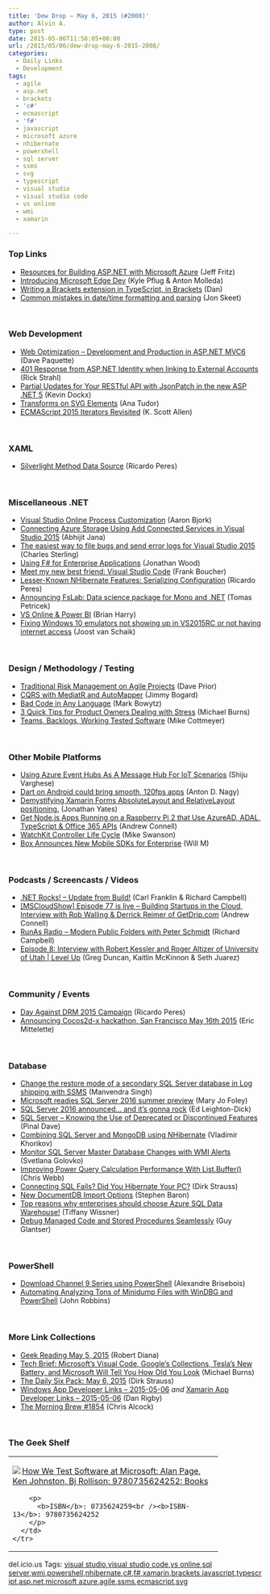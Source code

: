 ```yaml
---
title: 'Dew Drop – May 6, 2015 (#2008)'
author: Alvin A.
type: post
date: 2015-05-06T11:58:05+00:00
url: /2015/05/06/dew-drop-may-6-2015-2008/
categories:
  - Daily Links
  - Development
tags:
  - agile
  - asp.net
  - brackets
  - 'c#'
  - ecmascript
  - 'f#'
  - javascript
  - microsoft azure
  - nhibernate
  - powershell
  - sql server
  - ssms
  - svg
  - typescript
  - visual studio
  - visual studio code
  - vs online
  - wmi
  - xamarin

---
```

### <a name="top"></a>Top Links

  * <a href="http://www.jeffreyfritz.com/2015/05/resources-for-building-asp-net-with-microsoft-azure/" target="_blank">Resources for Building ASP.NET with Microsoft Azure</a> (Jeff Fritz)
  * <a href="http://blogs.windows.com/msedgedev/2015/05/05/introducing-microsoft-edge-dev/" target="_blank">Introducing Microsoft Edge Dev</a> (Kyle Pflug & Anton Molleda)
  * <a href="http://www.productiverage.com/writing-a-brackets-extension-in-typescript-in-brackets" target="_blank">Writing a Brackets extension in TypeScript, in Brackets</a> (Dan)
  * <a href="http://feedproxy.google.com/~r/JonSkeetCodingBlog/~3/9FMouZTUW_8/" target="_blank">Common mistakes in date/time formatting and parsing</a> (Jon Skeet)

&nbsp;

### <a name="web"></a>Web Development

  * <a href="http://www.davepaquette.com/archive/2015/05/05/web-optimization-development-and-production-in-asp-net-mvc6.aspx?utm_source=rss&utm_medium=rss&utm_campaign=web-optimization-development-and-production-in-asp-net-mvc6" target="_blank">Web Optimization – Development and Production in ASP.NET MVC6</a> (Dave Paquette)
  * <a href="http://feedproxy.google.com/~r/RickStrahl/~3/AY_TFa3o9E4/401-Response-from-ASPNET-Identity-when-linking-to-External-Accounts" target="_blank">401 Response from ASP.NET Identity when linking to External Accounts</a> (Rick Strahl)
  * <a href="http://blog.kevindockx.com/post/Partial-Updates-for-Your-RESTful-API-with-JsonPatch-in-the-new-ASP-NET-5.aspx" target="_blank">Partial Updates for Your RESTful API with JsonPatch in the new ASP .NET 5</a> (Kevin Dockx)
  * <a href="https://css-tricks.com/transforms-on-svg-elements/" target="_blank">Transforms on SVG Elements</a> (Ana Tudor)
  * <a href="http://odetocode.com/blogs/scott/archive/2015/05/05/ecmascript-2015-iterators-revisited.aspx" target="_blank">ECMAScript 2015 Iterators Revisited</a> (K. Scott Allen)

&nbsp;

### <a name="silverlight"></a>XAML

  * <a href="http://weblogs.asp.net:80/ricardoperes/silverlight-method-data-source" target="_blank">Silverlight Method Data Source</a> (Ricardo Peres)

&nbsp;

### <a name="dotnet"></a>Miscellaneous .NET

  * <a href="http://blogs.msdn.com/b/visualstudioalm/archive/2015/05/05/visual-studio-online-process-customization.aspx" target="_blank">Visual Studio Online Process Customization</a> (Aaron Bjork)
  * <a href="http://dailydotnettips.com/2015/05/05/connecting-azure-storage-using-add-connected-services-in-visual-studio-2015/" target="_blank">Connecting Azure Storage Using Add Connected Services in Visual Studio 2015</a> (Abhijit Jana)
  * <a href="http://blogs.msdn.com/b/visualstudioalm/archive/2015/05/05/the-easiest-way-to-file-bugs-and-send-error-logs-for-visual-studio-2015.aspx" target="_blank">The easiest way to file bugs and send error logs for Visual Studio 2015</a> (Charles Sterling)
  * <a href="http://www.wintellect.com/devcenter/jwood/using-f-for-enterprise-applications" target="_blank">Using F# for Enterprise Applications</a> (Jonathan Wood)
  * <a href="http://www.frankysnotes.com/2015/05/meet-my-new-best-friend-visual-studio.html" target="_blank">Meet my new best friend: Visual Studio Code</a> (Frank Boucher)
  * <a href="http://weblogs.asp.net:80/ricardoperes/lesser-known-nhibernate-features-serializing-configuration" target="_blank">Lesser-Known NHibernate Features: Serializing Configuration</a> (Ricardo Peres)
  * <a href="http://tomasp.net/blog/2015/announcing-fslab/index.html" target="_blank">Announcing FsLab: Data science package for Mono and .NET</a> (Tomas Petricek)
  * <a href="http://blogs.msdn.com/b/bharry/archive/2015/05/05/vs-online-amp-power-bi.aspx" target="_blank">VS Online & Power BI</a> (Brian Harry)
  * <a href="http://feedproxy.google.com/~r/blogspot/dotnetbyexample/~3/Dutcq-n2cOQ/fixing-windows-10-emulators-not-showing.html" target="_blank">Fixing Windows 10 emulators not showing up in VS2015RC or not having internet access</a> (Joost van Schaik)

&nbsp;

### <a name="design"></a>Design / Methodology / Testing

  * <a href="http://feedproxy.google.com/~r/LeadingAgile/~3/TB-fbVSRiY8/" target="_blank">Traditional Risk Management on Agile Projects</a> (Dave Prior)
  * <a href="http://feedproxy.google.com/~r/LosTechies/~3/Enl_2rUWqbs/" target="_blank">CQRS with MediatR and AutoMapper</a> (Jimmy Bogard)
  * <a href="https://visualstudiomagazine.com/articles/2015/05/01/bad-code.aspx" target="_blank">Bad Code in Any Language</a> (Mark Bowytz)
  * <a href="http://scrumblogmillionaire.com/2015/05/06/3-quick-tips-for-product-owners-dealing-with-stress/" target="_blank">3 Quick Tips for Product Owners Dealing with Stress</a> (Michael Burns)
  * <a href="http://feedproxy.google.com/~r/LeadingAgile/~3/0v8UBoMGZ0E/" target="_blank">Teams, Backlogs, Working Tested Software</a> (Mike Cottmeyer)

&nbsp;

### <a name="mobile"></a>Other Mobile Platforms

  * <a href="http://feedproxy.google.com/~r/ShijuVBlog/~3/jqQpvqoHFYk/IoTEventHub" target="_blank">Using Azure Event Hubs As A Message Hub For IoT Scenarios</a> (Shiju Varghese)
  * <a href="http://feedproxy.google.com/~r/pocketnow/~3/NojF7Co9gNQ/dart-on-android" target="_blank">Dart on Android could bring smooth, 120fps apps</a> (Anton D. Nagy)
  * <a href="http://adventuresinxamarinforms.com/2015/05/05/demystifying-xamarin-forms-absolutelayout-and-relativelayout-positioning/" target="_blank">Demystifying Xamarin Forms AbsoluteLayout and RelativeLayout positioning.</a> (Jonathan Yates)
  * <a href="http://feedproxy.google.com/~r/AndrewConnell/~3/NXk8isQBcMA/get-node-js-apps-running-on-a-raspberry-pi-2-that-use-azuread-adal-typescript-office-365-apis" target="_blank">Get Node.js Apps Running on a Raspberry Pi 2 that Use AzureAD, ADAL, TypeScript & Office 365 APIs</a> (Andrew Connell)
  * <a href="http://blog.mikeswanson.com/post/118262770484" target="_blank">WatchKit Controller Life Cycle</a> (Mike Swanson)
  * <a href="http://feedproxy.google.com/~r/ProgrammableWeb/~3/_AEwcsJhQxs/05" target="_blank">Box Announces New Mobile SDKs for Enterprise</a> (Will M)

&nbsp;

### <a name="podcasts"></a>Podcasts / Screencasts / Videos

  * <a href="http://www.dotnetrocks.com/default.aspx?ShowNum=1135" target="_blank">.NET Rocks! &#8211; Update from Build!</a> (Carl Franklin & Richard Campbell)
  * <a href="http://feedproxy.google.com/~r/AndrewConnell/~3/w5SgAVTAObM/mscloudshow-episode-77-is-live-building-startups-in-the-cloud-interview-with-rob-walling-derrick-reimer-of-getdrip-com" target="_blank">[MSCloudShow] Episode 77 is live &#8211; Building Startups in the Cloud, Interview with Rob Walling & Derrick Reimer of GetDrip.com</a> (Andrew Connell)
  * <a href="http://feedproxy.google.com/~r/RunaAsRadioWma/~3/H67Euhyy8Dc/default.aspx" target="_blank">RunAs Radio &#8211; Modern Public Folders with Peter Schmidt</a> (Richard Campbell)
  * <a href="http://channel9.msdn.com/Shows/Level-Up/Episode-8-Interview-with-Robert-Kessler-and-Roger-Altizer-of-University-of-Utah" target="_blank">Episode 8: Interview with Robert Kessler and Roger Altizer of University of Utah | Level Up</a> (Greg Duncan, Kaitlin McKinnon & Seth Juarez)

&nbsp;

### <a name="events"></a>Community / Events

  * <a href="http://weblogs.asp.net:80/ricardoperes/day-against-drm-2015-campaign" target="_blank">Day Against DRM 2015 Campaign</a> (Ricardo Peres)
  * <a href="https://msopentech.com/blog/2015/05/05/announcing-cocos2d-x-hackathon-san-francisco-may-16th-2015/" target="_blank">Announcing Cocos2d-x hackathon, San Francisco May 16th 2015</a> (Eric Mittelette)

&nbsp;

### <a name="sql"></a>Database

  * <a href="http://feedproxy.google.com/~r/MSSQLTips-LatestSqlServerTips/~3/qLeSkmhk7xU/tip.asp" target="_blank">Change the restore mode of a secondary SQL Server database in Log shipping with SSMS</a> (Manvendra Singh)
  * <a href="http://zdnet.com.feedsportal.com/c/35462/f/675660/s/4606c773/sc/15/l/0L0Szdnet0N0Carticle0Cmicrosoft0Ereadies0Esql0Eserver0E20A160Esummer0Epreview0C0Tftag0FRSSbaffb68/story01.htm" target="_blank">Microsoft readies SQL Server 2016 summer preview</a> (Mary Jo Foley)
  * <a href="http://www.sqlservercentral.com/blogs/the-data-files/2015/05/06/sql-server-2016-announced-and-its-gonna-rock/" target="_blank">SQL Server 2016 announced… and it’s gonna rock</a> (Ed Leighton-Dick)
  * <a href="http://blog.sqlauthority.com/2015/05/06/sql-server-knowing-the-use-of-deprecated-or-discontinued-features/" target="_blank">SQL Server – Knowing the Use of Deprecated or Discontinued Features</a> (Pinal Dave)
  * <a href="http://enterprisecraftsmanship.com/2015/05/06/combining-sql-server-and-mongodb-using-nhibernate/" target="_blank">Combining SQL Server and MongoDB using NHibernate</a> (Vladimir Khorikov)
  * <a href="http://feedproxy.google.com/~r/MSSQLTips-LatestSqlServerTips/~3/aBJjO_ebErk/tip.asp" target="_blank">Monitor SQL Server Master Database Changes with WMI Alerts</a> (Svetlana Golovko)
  * <a href="https://cwebbbi.wordpress.com/2015/05/05/improving-power-query-calculation-performance-with-list-buffer/" target="_blank">Improving Power Query Calculation Performance With List.Buffer()</a> (Chris Webb)
  * <a href="http://www.dirkstrauss.com/programming/connecting-sql-fails" target="_blank">Connecting SQL Fails? Did You Hibernate Your PC?</a> (Dirk Strauss)
  * <a href="http://azure.microsoft.com/blog/2015/05/05/new-documentdb-import-options/" target="_blank">New DocumentDB Import Options</a> (Stephen Baron)
  * <a href="http://azure.microsoft.com/blog/2015/05/05/top-reasons-why-enterprises-should-choose-azure-sql-data-warehouse/" target="_blank">Top reasons why enterprises should choose Azure SQL Data Warehouse!</a> (Tiffany Wissner)
  * <a href="http://www.madeirasql.com/debug-managed-code-and-stored-procedures-seamlessly/" target="_blank">Debug Managed Code and Stored Procedures Seamlessly</a> (Guy Glantser)

&nbsp;

### <a name="ps"></a>PowerShell

  * <a href="https://alexandrebrisebois.wordpress.com/2015/05/05/download-channel-9-series-using-powershell/" target="_blank">Download Channel 9 Series using PowerShell</a> (Alexandre Brisebois)
  * <a href="http://www.wintellect.com/devcenter/jrobbins/automating-analyzing-tons-of-minidump-files-with-windbg-and-powershell" target="_blank">Automating Analyzing Tons of Minidump Files with WinDBG and PowerShell</a> (John Robbins)

&nbsp;

### <a name="links"></a>More Link Collections

  * <a href="http://feeds.regulargeek.com/~r/RegularGeek/~3/-qsybphoCJQ/" target="_blank">Geek Reading May 5, 2015</a> (Robert Diana)
  * <a href="http://scrumblogmillionaire.com/2015/05/05/tech-brief-microsofts-visual-code-googles-collections-teslas-new-battery-and-microsoft-will-tell-you-how-old-you-look/" target="_blank">Tech Brief: Microsoft’s Visual Code, Google’s Collections, Tesla’s New Battery, and Microsoft Will Tell You How Old You Look</a> (Michael Burns)
  * <a href="http://www.dirkstrauss.com/the-daily-six-pack/nsa-converts-words-to-searchable-text" target="_blank">The Daily Six Pack: May 6, 2015</a> (Dirk Strauss)
  * <a href="http://windowsappdev.com/2015/05/windows-app-developer-links-2015-05-06/" target="_blank">Windows App Developer Links &#8211; 2015-05-06</a> _and_ <a href="http://allaboutxamarin.com/2015/05/xamarin-app-developer-links-2015-05-06/" target="_blank">Xamarin App Developer Links &#8211; 2015-05-06</a> (Dan Rigby)
  * <a href="http://feedproxy.google.com/~r/ReflectivePerspective/~3/VzMPyVsXjjo/" target="_blank">The Morning Brew #1854</a> (Chris Alcock)

&nbsp;

### <a name="shelf"></a>The Geek Shelf

<div id="scid:7dc1bd33-94bd-46fd-a20b-0131235bcd47:1eba8c18-712c-4f38-80c2-a1639041dbf7" class="wlWriterEditableSmartContent" style="float: none; padding-bottom: 0px; padding-top: 0px; padding-left: 0px; margin: 0px; display: inline; padding-right: 0px">
  <table cellspacing="0" cellpadding="2" width="400" border="0" unselectable="on">
    <tr>
      <td valign="top" width="400">
        <p>
          <a title="How We Test Software at Microsoft: Alan Page, Ken Johnston, Bj Rollison: 9780735624252: Books" href="http://www.amazon.com/exec/obidos/ASIN/0735624259/alvinashcraft-20"><img data-recalc-dims="1" decoding="async" src="https://i0.wp.com/images.amazon.com/images/P/0735624259.01.MZZZZZZZ.jpg?w=660" border="0" align="left" style="float:left" />How We Test Software at Microsoft: Alan Page, Ken Johnston, Bj Rollison: 9780735624252: Books</a>
        </p>
        
        <p>
          <b>ISBN</b>: 0735624259<br /><b>ISBN-13</b>: 9780735624252
        </p>
      </td>
    </tr>
  </table>
</div>

<div id="scid:0767317B-992E-4b12-91E0-4F059A8CECA8:16f75e9c-ceea-43be-853a-9b4f82fb5681" class="wlWriterEditableSmartContent" style="float: none; padding-bottom: 0px; padding-top: 0px; padding-left: 0px; margin: 0px; display: inline; padding-right: 0px">
  del.icio.us Tags: <a href="http://del.icio.us/popular/visual+studio" rel="tag">visual studio</a>,<a href="http://del.icio.us/popular/visual+studio+code" rel="tag">visual studio code</a>,<a href="http://del.icio.us/popular/vs+online" rel="tag">vs online</a>,<a href="http://del.icio.us/popular/sql+server" rel="tag">sql server</a>,<a href="http://del.icio.us/popular/wmi" rel="tag">wmi</a>,<a href="http://del.icio.us/popular/powershell" rel="tag">powershell</a>,<a href="http://del.icio.us/popular/nhibernate" rel="tag">nhibernate</a>,<a href="http://del.icio.us/popular/c%23" rel="tag">c#</a>,<a href="http://del.icio.us/popular/f%23" rel="tag">f#</a>,<a href="http://del.icio.us/popular/xamarin" rel="tag">xamarin</a>,<a href="http://del.icio.us/popular/brackets" rel="tag">brackets</a>,<a href="http://del.icio.us/popular/javascript" rel="tag">javascript</a>,<a href="http://del.icio.us/popular/typescript" rel="tag">typescript</a>,<a href="http://del.icio.us/popular/asp.net" rel="tag">asp.net</a>,<a href="http://del.icio.us/popular/microsoft+azure" rel="tag">microsoft azure</a>,<a href="http://del.icio.us/popular/agile" rel="tag">agile</a>,<a href="http://del.icio.us/popular/ssms" rel="tag">ssms</a>,<a href="http://del.icio.us/popular/ecmascript" rel="tag">ecmascript</a>,<a href="http://del.icio.us/popular/svg" rel="tag">svg</a>
</div>